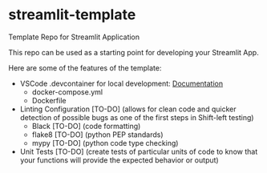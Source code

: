 # streamlit-template

Template Repo for Streamlit Application

This repo can be used as a starting point for developing your Streamlit App.

Here are some of the features of the template:

- VSCode .devcontainer for local development: [Documentation](https://code.visualstudio.com/docs/devcontainers/containers)
  - docker-compose.yml
  - Dockerfile
- Linting Configuration [TO-DO] (allows for clean code and quicker detection of possible bugs as one of the first steps in Shift-left testing)
  - Black [TO-DO] (code formatting)
  - flake8 [TO-DO] (python PEP standards)
  - mypy [TO-DO] (python code type checking)
- Unit Tests [TO-DO] (create tests of particular units of code to know that your functions will provide the expected behavior or output)
